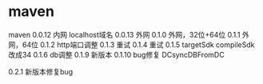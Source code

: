 # maven
maven
0.0.12 内网 localhost域名
0.0.13 外网
0.1.0 外网，32位+64位
0.1.1 外网，64位
0.1.2 http端口调整
0.1.3 重试
0.1.4 重试
0.1.5 targetSdk compileSdk 改成34
0.1.6 db调整
0.1.9 新版本
0.1.10 bug修复 DCsyncDBFromDC 

0.2.1 新版本修复bug